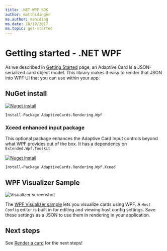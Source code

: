 ```yaml
---
title: .NET WPF SDK
author: matthidinger
ms.author: mahiding
ms.date: 10/19/2017
ms.topic: get-started
---
```


# Getting started - .NET WPF

As we described in [Getting Started](../../../authoring-cards/getting-started.md) page, an Adaptive Card is a JSON-serialized card object model. This library makes it easy to render that JSON into WPF UI that you can use within your app.

## NuGet install

[![Nuget install](https://img.shields.io/nuget/vpre/AdaptiveCards.Rendering.Wpf.svg)](https://www.nuget.org/packages/AdaptiveCards.Rendering.Wpf)

```console
Install-Package AdaptiveCards.Rendering.Wpf
```

### Xceed enhanced input package

This optional package enhances the Adaptive Card Input controls beyond what WPF provides out of the box. It has a dependency on `Extended.Wpf.Toolkit`

[![Nuget install](https://img.shields.io/nuget/vpre/AdaptiveCards.Rendering.Wpf.Xceed.svg)](https://www.nuget.org/packages/AdaptiveCards.Rendering.Wpf.Xceed)

```console
Install-Package AdaptiveCards.Rendering.Wpf.Xceed
```

## WPF Visualizer Sample

![Visualizer screenshot](../../../resources/media/tools/wpfvisualizer.png)

The [WPF Visualizer sample](https://github.com/Microsoft/AdaptiveCards/tree/master/source/dotnet/Samples/WPFVisualizer) lets you visualize cards using WPF.  A `Host Config` editor is built in for editing and viewing host config settings. Save these settings as a JSON to use them in rendering in your application.

## Next steps

See [Render a card](render-a-card.md) for the next steps!
